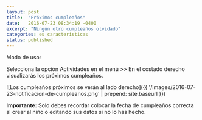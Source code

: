 ```yaml
---
layout: post
title:  "Próximos cumpleaños"
date:   2016-07-23 08:34:19 -0400
excerpt: "Ningún otro cumpleaños olvidado"
categories: es caracteristicas
status: published
---
```

Modo de uso:

Selecciona la opción Actividades en el menú >> En el costado derecho visualizarás los próximos cumpleaños.

![Los cumpleaños próximos se verán al lado derecho]({{ '/images/2016-07-23-notificacion-de-cumpleanos.png' | prepend: site.baseurl }})

**Importante:**  Solo debes recordar colocar la fecha de cumpleaños correcta al crear al niño o editando sus datos si no lo has hecho.